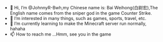 - 👋 Hi, I’m @JohnnyR-Bwh,my Chinese name is: Bai Weihong(白尉宏),The English name comes from the sniper god in the game Counter Strike.
- 👀 I’m interested in many things, such as games, sports, travel, etc.
- 🌱 I’m currently learning to make the Minecraft server run normally, hahaha
- 📫 How to reach me ...Hmm, see you in the game

<!---
JohnnyR-Bwh/JohnnyR-Bwh is a ✨ special ✨ repository because its `README.md` (this file) appears on your GitHub profile.
You can click the Preview link to take a look at your changes.
--->
